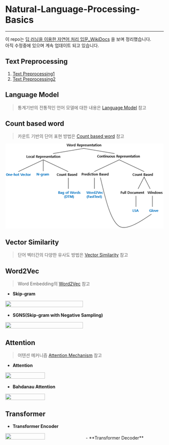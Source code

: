 # Natural-Language-Processing-Basics

---

이 repo는 [딥 러닝을 이용한 자연어 처리 입문_WikiDocs](https://wikidocs.net/book/2155) 을 보며 정리했습니다. <br>
아직 수정중에 있으며 계속 업데이트 되고 있습니다.


## Text Preprocessing
  1. [Text Preprocessing1](./Text_Preprocessing_1.ipynb)
  2. [Text Preprocessing2](./Text_Preprocessing_2.ipynb)

## Language Model
> 통계기반의 전통적인 언어 모델에 대한 내용은 [Language Model](./Language_Model.ipynb) 참고

## Count based word
> 카운트 기반의 단어 표현 방법은 [Count based word](./Count_based_word.ipynb) 참고

![png](/assets/wordrepresentation.png)

## Vector Similarity
> 단어 벡터간의 다양한 유사도 방법은 [Vector Similarity](./Vector_Similarity.ipynb) 참고

## Word2Vec
> Word Embedding의 [Word2Vec](./Word_Embedding.ipynb) 참고
- **Skip-gram**
<img src = "https://github.com/eatchu/Natural-Language-Processing-Basics/blob/master/assets/skip-gram.JPG" width="70%" height="50%">

- **SGNS(Skip-gram with Negative Sampling)**
<img src = "https://github.com/eatchu/Natural-Language-Processing-Basics/blob/master/assets/sgns.JPG" width="70%" height="50%">

## Attention
> 어텐션 메커니즘 [Attention Mechanism](./Attention.ipynb) 참고
- **Attention**
<img src = "https://github.com/eatchu/Natural-Language-Processing-Basics/blob/master/assets/attention.JPG" width="50%" height="30%">

- **Bahdanau Attention**
<img src = "https://github.com/eatchu/Natural-Language-Processing-Basics/blob/master/assets/bahdanau.jpg" width="50%" height="30%">

## Transformer
- **Transformer Encoder**
<img src = "https://github.com/eatchu/Natural-Language-Processing-Basics/blob/master/assets/transformer-encoder.JPG" width="50%" height="70%">
- **Transformer Decoder**
